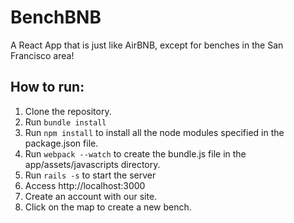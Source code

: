 # BenchBNB
A React App that is just like AirBNB, except for benches in the San Francisco area!

## How to run:

1. Clone the repository.
2. Run ```bundle install```
3. Run ```npm install``` to install all the node modules specified in the package.json file.
4. Run ```webpack --watch``` to create the bundle.js file in the app/assets/javascripts directory.
5. Run ```rails -s``` to start the server
6. Access http://localhost:3000 
7. Create an account with our site.
8. Click on the map to create a new bench.
